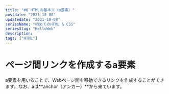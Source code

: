 ```yaml
---
title: "#6 HTMLの基本④（a要素）"
postdate: "2021-10-08"
updatedate: "2021-10-08"
seriesName: "初めてのHTML & CSS"
seriesSlug: "HelloWeb"
description: 
tags: ["HTML"]
---
```


# ページ間リンクを作成するa要素

a要素を用いることで、Webページ間を移動できるリンクを作成することができます。なお、aは**anchor（アンカー）**から来ています。



